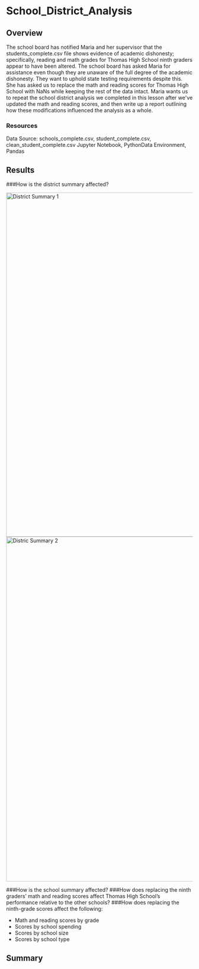 # School_District_Analysis

## Overview 

The school board has notified Maria and her supervisor that the students_complete.csv file shows evidence of academic dishonesty; specifically, reading and math grades for Thomas High School ninth graders appear to have been altered. The school board has asked Maria for assistance even though they are unaware of the full degree of the academic dishonesty. They want to uphold state testing requirements despite this. She has asked us to replace the math and reading scores for Thomas High School with NaNs while keeping the rest of the data intact. Maria wants us to repeat the school district analysis we completed in this lesson after we've updated the math and reading scores, and then write up a report outlining how these modifications influenced the analysis as a whole.

### Resources 
Data Source: schools_complete.csv, student_complete.csv, clean_student_complete.csv
Jupyter Notebook, PythonData Environment, Pandas 

## Results
###How is the district summary affected? 

<img width="926" alt="District Summary 1" src="https://user-images.githubusercontent.com/105958160/176816764-abeb8881-b9a9-421b-9545-700c7e4c0d48.png">
<img width="928" alt="Distric Summary 2" src="https://user-images.githubusercontent.com/105958160/176816778-f22cce64-ca0f-4a58-9e98-9b6771b30264.png">

###How is the school summary affected?
###How does replacing the ninth graders’ math and reading scores affect Thomas High School’s performance relative to the other schools?
###How does replacing the ninth-grade scores affect the following:
- Math and reading scores by grade
- Scores by school spending
- Scores by school size
- Scores by school type

## Summary 
